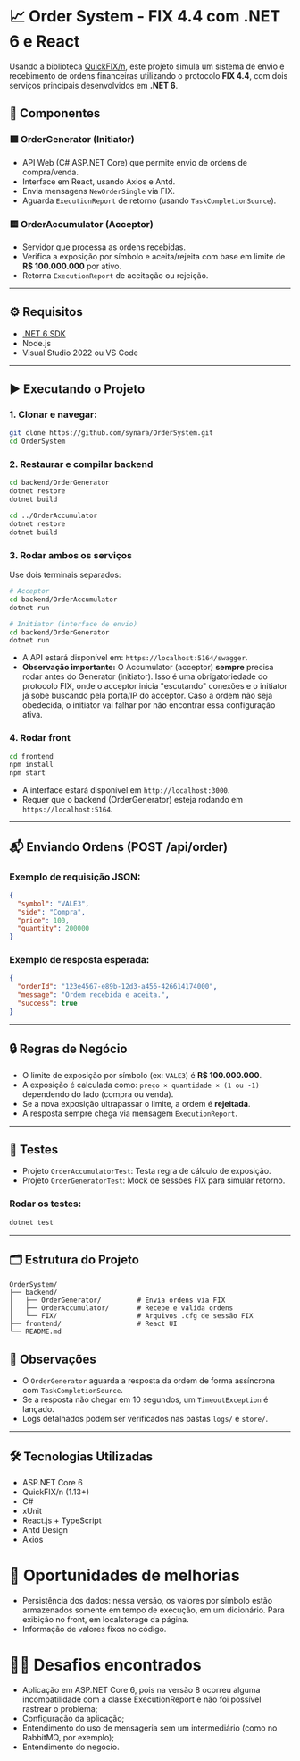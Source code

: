 
# 📈 Order System - FIX 4.4 com .NET 6 e React

Usando a biblioteca [QuickFIX/n](https://quickfixn.org/), este projeto simula um sistema de envio e recebimento de ordens financeiras utilizando o protocolo **FIX 4.4**, com dois serviços principais desenvolvidos em **.NET 6**.

## 🧩 Componentes

### 🟦 OrderGenerator (Initiator)

- API Web (C# ASP.NET Core) que permite envio de ordens de compra/venda.
- Interface em React, usando Axios e Antd.
- Envia mensagens `NewOrderSingle` via FIX.
- Aguarda `ExecutionReport` de retorno (usando `TaskCompletionSource`).

### 🟨 OrderAccumulator (Acceptor)

- Servidor que processa as ordens recebidas.
- Verifica a exposição por símbolo e aceita/rejeita com base em limite de **R$ 100.000.000** por ativo.
- Retorna `ExecutionReport` de aceitação ou rejeição.

---

## ⚙️ Requisitos

- [.NET 6 SDK](https://dotnet.microsoft.com/download/dotnet/6.0)
- Node.js
- Visual Studio 2022 ou VS Code

---

## ▶️ Executando o Projeto

### 1. Clonar e navegar:

```bash
git clone https://github.com/synara/OrderSystem.git
cd OrderSystem
```

### 2. Restaurar e compilar backend

```bash
cd backend/OrderGenerator
dotnet restore
dotnet build

cd ../OrderAccumulator
dotnet restore
dotnet build
```

### 3. Rodar ambos os serviços

Use dois terminais separados:

```bash
# Acceptor
cd backend/OrderAccumulator
dotnet run

# Initiator (interface de envio)
cd backend/OrderGenerator
dotnet run
```

- A API estará disponível em: `https://localhost:5164/swagger`.
- **Observação importante:** O Accumulator (acceptor) **sempre** precisa rodar antes do Generator (initiator). Isso é uma obrigatoriedade do protocolo FIX, onde o acceptor inicia "escutando" conexões e o initiator já sobe buscando pela porta/IP do acceptor. Caso a ordem não seja obedecida, o initiator vai falhar por não encontrar essa configuração ativa.

### 4. Rodar front
```bash
cd frontend
npm install
npm start
```
- A interface estará disponível em `http://localhost:3000`.
- Requer que o backend (OrderGenerator) esteja rodando em `https://localhost:5164`.

---

## 📬 Enviando Ordens (POST /api/order)

### Exemplo de requisição JSON:

```json
{
  "symbol": "VALE3",
  "side": "Compra",
  "price": 100,
  "quantity": 200000
}
```

### Exemplo de resposta esperada:

```json
{
  "orderId": "123e4567-e89b-12d3-a456-426614174000",
  "message": "Ordem recebida e aceita.",
  "success": true
}
```

---

## 🔒 Regras de Negócio

- O limite de exposição por símbolo (ex: `VALE3`) é **R$ 100.000.000**.
- A exposição é calculada como: `preço × quantidade × (1 ou -1)` dependendo do lado (compra ou venda).
- Se a nova exposição ultrapassar o limite, a ordem é **rejeitada**.
- A resposta sempre chega via mensagem `ExecutionReport`.

---

## 🧪 Testes

- Projeto `OrderAccumulatorTest`: Testa regra de cálculo de exposição.
- Projeto `OrderGeneratorTest`: Mock de sessões FIX para simular retorno.

### Rodar os testes:

```bash
dotnet test
```

---

## 🗂 Estrutura do Projeto

```
OrderSystem/
├── backend/
│   ├── OrderGenerator/         # Envia ordens via FIX
│   ├── OrderAccumulator/       # Recebe e valida ordens
│   └── FIX/                    # Arquivos .cfg de sessão FIX
├── frontend/                   # React UI 
└── README.md                   
```

## 📌 Observações

- O `OrderGenerator` aguarda a resposta da ordem de forma assíncrona com `TaskCompletionSource`.
- Se a resposta não chegar em 10 segundos, um `TimeoutException` é lançado.
- Logs detalhados podem ser verificados nas pastas `logs/` e `store/`.

---

## 🛠 Tecnologias Utilizadas

- ASP.NET Core 6
- QuickFIX/n (1.13+)
- C#
- xUnit
- React.js + TypeScript
- Antd Design
- Axios 

# 🌱 Oportunidades de melhorias
- Persistência dos dados: nessa versão, os valores por símbolo estão armazenados somente em tempo de execução, em um dicionário. Para exibição no front, em localstorage da página.
- Informação de valores fixos no código.

# 👩‍💻 Desafios encontrados
- Aplicação em ASP.NET Core 6, pois na versão 8 ocorreu alguma incompatilidade com a classe ExecutionReport e não foi possível rastrear o problema;
- Configuração da aplicação;
- Entendimento do uso de mensageria sem um intermediário (como no RabbitMQ, por exemplo);
- Entendimento do negócio.


